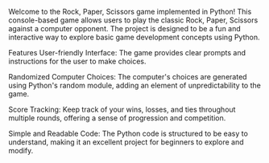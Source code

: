 Welcome to the Rock, Paper, Scissors game implemented in Python! This console-based game allows users to play the classic Rock, Paper, Scissors against a computer opponent. The project is designed to be a fun and interactive way to explore basic game development concepts using Python.

Features
User-friendly Interface: The game provides clear prompts and instructions for the user to make choices.

Randomized Computer Choices: The computer's choices are generated using Python's random module, adding an element of unpredictability to the game.

Score Tracking: Keep track of your wins, losses, and ties throughout multiple rounds, offering a sense of progression and competition.

Simple and Readable Code: The Python code is structured to be easy to understand, making it an excellent project for beginners to explore and modify.
